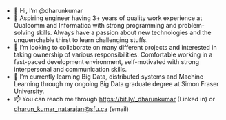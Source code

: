 - 👋 Hi, I’m @dharunkumar
- 👀 Aspiring engineer having 3+ years of quality work experience at Qualcomm and Informatica with strong programming and problem-solving skills. Always have a passion about new technologies and the unquenchable thirst to learn challenging stuffs. 
- 💞️ I’m looking to collaborate on many different projects and interested in taking ownership of various responsibilities. Comfortable working in a fast-paced development environment, self-motivated with strong interpersonal and communication skills.
- 🌱 I’m currently learning Big Data, distributed systems and Machine Learning through my ongoing Big Data graduate degree at Simon Fraser University.
- 📫 You can reach me through https://bit.ly/_dharunkumar (Linked in) or dharun_kumar_natarajan@sfu.ca (email)

<!---
dharunkumar/dharunkumar is a ✨ special ✨ repository because its `README.md` (this file) appears on your GitHub profile.
You can click the Preview link to take a look at your changes.
--->
